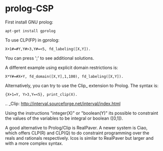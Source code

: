 # prolog-CSP

First install GNU prolog:

    apt-get install gprolog

To use CLP(FP) in gprolog:

    X+1#=#Y,Y#>3,Y#=<5, fd_labeling([X,Y]).

You can press ';' to see additional solutions.

A different example using explicit domain restrictions is:

    X*Y#=#X+Y, fd_domain([X,Y],1,100), fd_labeling([X,Y]).

Alternatively, you can try to use the Clip\_ extension to Prolog. The
syntax is:

    {X+1=Y, Y>3,Y=<5}, print_clip(X).

.. \_Clip: http://interval.sourceforge.net/interval/index.html

Using the instructions "integer(X)" or "boolean(Y)" its possible to
constraint the values of the variables to be integral or boolean
(\[0,1\]).

A good alternative to Prolog/Clip is RealPaver. A newer system is Ciao,
which offers CLP(R) and CLP(Q) to do constraint programming over the
reals and rationals respectively. Icos is similar to RealPaver but
larger and with a more complex syntax.
